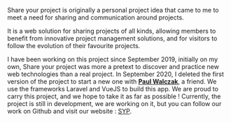 Share your project is originally a personal project idea that came to me to meet a need for sharing and communication around projects.

It is a web solution for sharing projects of all kinds, allowing members to benefit from innovative project management solutions,
and for visitors to follow the evolution of their favourite projects.

I have been working on this project since September 2019, initially on my own, Share your project was more a pretext to discover and practice new web technologies than a real project.
In September 2020, I deleted the first version of the project to start a new one with **[Paul Walczak](https://paulwalczak.shareyourproject.fr)**, a friend. We use the frameworks Laravel and VueJS to build this app. We are proud to carry this project, and we hope to take it as far as possible ! Currently, the project is still in development, we are working on it, but you can follow our work on Github and visit our website : [SYP](https://app.shareyourproject.fr).